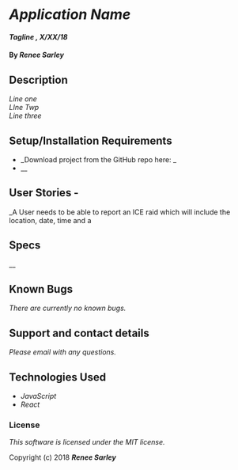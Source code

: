 # _Application Name_

#### _Tagline , X/XX/18_

#### By _**Renee Sarley**_

## Description

_Line one_<br>
_LIne Twp_<br>
_Line three_


## Setup/Installation Requirements

* _Download project from the GitHub repo here: _
* __

## User Stories -

_A User needs to be able to report an ICE raid which will include the location, date, time and a

## Specs

__

## Known Bugs

_There are currently no known bugs._

## Support and contact details

_Please email with any questions._

## Technologies Used

* _JavaScript_
* _React_

### License

*This software is licensed under the MIT license.*

Copyright (c) 2018 **_Renee Sarley_**
